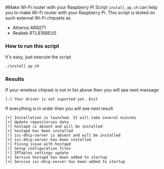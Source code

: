 #Make Wi-Fi router with your Raspberry PI
Script `install_ap.sh` can help you to make Wi-Fi router with your Raspberry Pi.
This script is tested on such external Wi-Fi chipsets as
* Atheros AR9271
* Realtek RTL8188EUS
### How to run this script
It's easy, just execute the script
```bash
./install_ap.sh
```
### Results
If your wireless chipset is not in list above then you will see next message
```
[-] Your driver is not suported yet. Exit
```
If everything is in order then you will see next result
```
[+] Installation is launched. It will take several minutes
[+] Update repositories data
[!] hostapd is absent and will be installed
[+] hostapd has been installed
[!] isc-dhcp-server is absent and will be installed
[+] isc-dhcp-server has been installed
[!] Fixing issue with hostapd
[!] Setup configuration files
[!] IPTables settings update
[+] Service hostapd has been added to startup
[+] Service isc-dhcp-server has been added to startup
```
